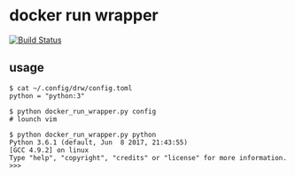 # docker run wrapper
[![Build Status](https://travis-ci.org/m3y/docker-run-wrapper.svg?branch=master)](https://travis-ci.org/m3y/docker-run-wrapper)

## usage

```
$ cat ~/.config/drw/config.toml
python = "python:3"
```

```
$ python docker_run_wrapper.py config
# lounch vim
```

```
$ python docker_run_wrapper.py python
Python 3.6.1 (default, Jun  8 2017, 21:43:55)
[GCC 4.9.2] on linux
Type "help", "copyright", "credits" or "license" for more information.
>>>
```
